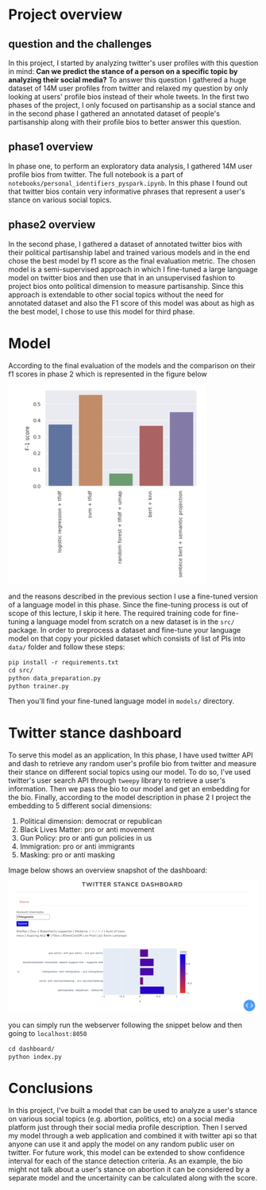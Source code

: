 # Project overview

## question and the challenges

In this project, I started by analyzing twitter's user profiles with this question in mind: **Can we predict the stance
of a person on a specific topic by analyzing their social media?**
To answer this question I gathered a huge dataset of 14M user profiles from twitter and relaxed my
question by only looking at users' profile bios instead of their whole tweets. In the first
two phases of the project, I only focused on partisanship as a social stance and in the 
second phase I gathered an annotated dataset of people's partisanship along with their
profile bios to better answer this question.

## phase1 overview

In phase one, to perform an exploratory data analysis, I gathered 14M user profile bios from
twitter. The full notebook is a part of `notebooks/personal_identifiers_pyspark.ipynb`. In 
this phase I found out that twitter bios contain very informative phrases that represent a 
user's stance on various social topics.

## phase2 overview

In the second phase, I gathered a dataset of annotated twitter bios with their political 
partisanship label and trained various models and in the end chose the best model by f1 
score as the final evaluation metric. The chosen model is a semi-supervised approach in 
which I fine-tuned a large language model on twitter bios and then use that in an 
unsupervised fashion to project bios onto political dimension to measure partisanship. 
Since this approach is extendable to other social topics without the need for annotated 
dataset and also the F1 score of this model was about as high as the best model, I chose
to use this model for third phase.

# Model

According to the final evaluation of the models and the comparison on their f1 scores 
in phase 2 which is represented in the figure below

<img src="statics/f1s.png" width="400" height="400">

and the reasons described in the previous section I use a fine-tuned version of a
language model in this phase. Since the fine-tuning process is out of scope of this 
lecture, I skip it here. The required training code for fine-tuning a language model
from scratch on a new dataset is in the `src/` package. In order to preprocess a dataset
and fine-tune your language model on that copy your pickled dataset which consists of list
of PIs into `data/` folder and follow these steps:

```
pip install -r requirements.txt
cd src/
python data_preparation.py
python trainer.py
```

Then you'll find your fine-tuned language model in `models/` directory.

# Twitter stance dashboard

To serve this model as an application, In this phase, I have used twitter API and dash to
retrieve any random user's profile bio from twitter and measure their stance on different
social topics using our model. To do so, I've used twitter's user search API through 
`tweepy` library to retrieve a user's information. Then we pass the bio to our model and 
get an embedding for the bio. Finally, according to the model description in phase 2 I 
project the embedding to 5 different social dimensions:

1. Political dimension: democrat or republican
2. Black Lives Matter: pro or anti movement
3. Gun Policy: pro or anti gun policies in us
4. Immigration: pro or anti immigrants
5. Masking: pro or anti masking

Image below shows an overview snapshot of the dashboard:

![](statics/snap.png)


you can simply run the webserver following the snippet below and then going to `localhost:8050`

```
cd dashboard/
python index.py
```

# Conclusions

In this project, I've built a model that can be used to analyze a user's stance on various social topics (e.g. abortion, politics, etc) on a social
media platform just through their social media profile description. Then I served my model through a web application and combined it with twitter api
so that anyone can use it and apply the model on any random public user on twitter. For future work, this model can be extended to show confidence 
interval for each of the stance detection criteria. As an example, the bio might not talk about a user's stance on abortion it can be considered by a 
separate model and the uncertainity can be calculated along with the score.
